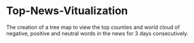 # Top-News-Vitualization
The creation of a tree map to view the top counties and world cloud of negative, positive and neutral words in the news for 3 days consecutively.
